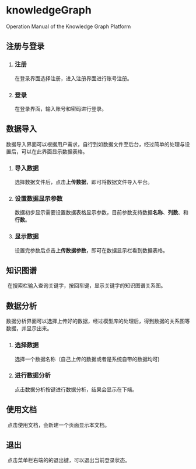# knowledgeGraph
Operation Manual of the Knowledge Graph Platform 



## 注册与登录

1. ### 注册

   在登录界面选择注册，进入注册界面进行账号注册。

2. ### 登录

   在登录界面，输入账号和密码进行登录。



## 数据导入

​		数据导入界面可以根据用户需求，自行到如数据文件至后台，经过简单的处理与设置后，可以在此界面显示数据表格。

1. ### 导入数据

   选择数据文件后，点击**上传数据**，即可将数据文件导入平台。

2. ### 设置数据显示参数

   数据初步显示需要设置数据表格显示参数，目前参数支持数据**名称**、**列数**、和**行数**。

3. ### 显示数据

   设置完参数后点击**上传数据参数**，即可在数据显示栏看到数据表格。

## 知识图谱

​		在搜索栏输入查询关键字，按回车键，显示关键字的知识图谱关系图。

## 数据分析

​		数据分析界面可以选择上传好的数据，经过模型库的处理后，得到数据的关系图等数据，并显示出来。

1. ### 选择数据

   选择一个数据名称（自己上传的数据或者是系统自带的数据均可)

2. ### 进行数据分析

   点击数据分析按键进行数据分析，结果会显示在下端。

## 使用文档

​		点击使用文档，会新建一个页面显示本文档。

## 退出

​		点击菜单栏右端的的退出键，可以退出当前登录状态。
